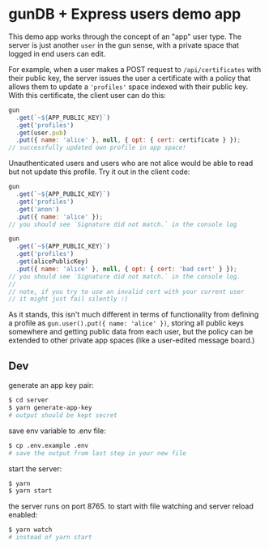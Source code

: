 # gunDB + Express users demo app

This demo app works through the concept of an "app" user type. The server is just another `user` in the gun sense, with a private space that logged in end users can edit.

For example, when a user makes a POST request to `/api/certificates` with their public key, the server issues the user a certificate with a policy that allows them to update a `'profiles'` space indexed with their public key. With this certificate, the client user can do this:

```js
gun
  .get(`~${APP_PUBLIC_KEY}`)
  .get('profiles')
  .get(user.pub)
  .put({ name: 'alice' }, null, { opt: { cert: certificate } });
// successfully updated own profile in app space!
```

Unauthenticated users and users who are not alice would be able to read but not update this profile. Try it out in the client code:

```js
gun
  .get(`~${APP_PUBLIC_KEY}`)
  .get('profiles')
  .get('anon')
  .put({ name: 'alice' });
// you should see `Signature did not match.` in the console log

gun
  .get(`~${APP_PUBLIC_KEY}`)
  .get('profiles')
  .get(alicePublicKey)
  .put({ name: 'alice' }, null, { opt: { cert: 'bad cert' } });
// you should see `Signature did not match.` in the console log.
//
// note, if you try to use an invalid cert with your current user
// it might just fail silently :)
```

As it stands, this isn't much different in terms of functionality from defining a profile as `gun.user().put({ name: 'alice' })`, storing all public keys somewhere and getting public data from each user, but the policy can be extended to other private app spaces (like a user-edited message board.)

## Dev

generate an app key pair:

```bash
$ cd server
$ yarn generate-app-key
# output should be kept secret
```

save env variable to .env file:

```bash
$ cp .env.example .env
# save the output from last step in your new file
```

start the server:

```bash
$ yarn
$ yarn start
```

the server runs on port 8765. to start with file watching and server reload enabled:

```bash
$ yarn watch
# instead of yarn start
```
